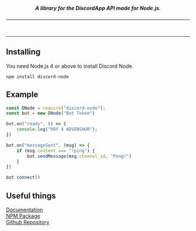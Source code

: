 <p align="center">
    <img alt="" src="https://cdn.discordapp.com/attachments/242256958248321024/250175749670174721/unknown.png">
    <h5 align="center">A library for the DiscordApp API made for Node.js.</h5>
</p>
<hr>
<p align="center">
    <a href="https://discord.gg/YRsNzVF"><img alt="" src="https://img.shields.io/badge/discordnode-join%20us!-blue.svg?style=flat-square"></a>
    <a href="https://www.npmjs.com/package/discord-node"><img alt="" src="https://img.shields.io/npm/dm/discord-node.svg?style=flat-square"></a>
    <a href="https://www.npmjs.com/package/discord-node"><img alt="" src="https://img.shields.io/npm/v/discord-node.svg?maxAge=3600&style=flat-square"></a>
</p>
<hr>

Installing
----------
You need Node.js 4 or above to install Discord Node.

```
npm install discord-node
```

Example
-------
```js
const DNode = require("discord-node");
const bot = new DNode("Bot Token")

bot.on("ready", () => {
    console.log("RDY 4 ADVENSHUR");
})

bot.on("messageSent", (msg) => {
    if (msg.content === "!ping") {
        bot.sendMessage(msg.channel_id, "Pong!")
    }
})

bot.connect()
```


Useful things
-------------
[Documentation](https://github.com/suiika/discordnode/tree/master/docs/README.md)<br>
[NPM Package](https://www.npmjs.com/package/discord-node)<br>
[Github Repository](https://github.com/suiika/discordnodeb)


